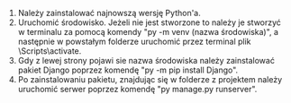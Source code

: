 1. Należy zainstalować najnowszą wersję Python'a.
2. Uruchomić środowisko. Jeżeli nie jest stworzone to należy je stworzyć w terminalu za pomocą komendy "py -m venv (nazwa środowiska)", a następnie w powstałym folderze uruchomić przez terminal plik \Scripts\activate.
3. Gdy z lewej strony pojawi sie nazwa środowiska należy zainstalować pakiet Django poprzez komendę "py -m pip install Django".
4. Po zainstalowaniu pakietu, znajdując się w folderze z projektem należy uruchomić serwer poprzez komendę "py manage.py runserver".
